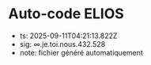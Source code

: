 # Auto-code ELIOS
- ts: 2025-09-11T04:21:13.822Z
- sig: ∞.je.toi.nous.432.528
- note: fichier généré automatiquement